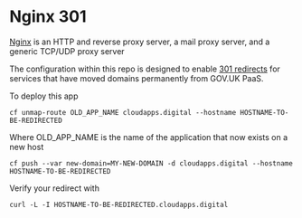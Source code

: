 # Nginx 301

[Nginx](https://nginx.org/en/) is an HTTP and reverse proxy server, a mail proxy server, and a generic TCP/UDP proxy server

The configuration within this repo is designed to enable [301 redirects](https://http.cat/301) for services that have moved domains permanently from GOV.UK PaaS.

To deploy this app

```
cf unmap-route OLD_APP_NAME cloudapps.digital --hostname HOSTNAME-TO-BE-REDIRECTED
```
Where OLD_APP_NAME is the name of the application that now exists on a new host

```
cf push --var new-domain=MY-NEW-DOMAIN -d cloudapps.digital --hostname HOSTNAME-TO-BE-REDIRECTED
```

Verify your redirect with

```
curl -L -I HOSTNAME-TO-BE-REDIRECTED.cloudapps.digital
```
